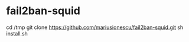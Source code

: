 # fail2ban-squid

cd /tmp
git clone https://github.com/mariusionescu/fail2ban-squid.git
sh install.sh


